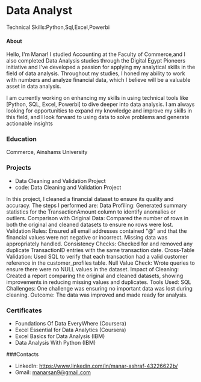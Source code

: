 # Data Analyst
Technical Skills:Python,Sql,Excel,Powerbi

#### About
Hello, I'm Manar! I studied Accounting at the Faculty of Commerce,and I also completed Data Analysis studies through the Digital Egypt Pioneers initiative and I've developed a passion for applying my analytical skills in the field of data analysis. Throughout my studies, I honed my ability to work with numbers and analyze financial data, which I believe will be a valuable asset in data analysis.

I am currently working on enhancing my skills in using technical tools like [Python, SQL, Excel, Powerbi] to dive deeper into data analysis. I am always looking for opportunities to expand my knowledge and improve my skills in this field, and I look forward to using data to solve problems and generate actionable insights


### Education
Commerce, Ainshams University

### Projects
- Data Cleaning and Validation Project
- code: Data Cleaning and Validation Project

In this project, I cleaned a financial dataset to ensure its quality and accuracy. The steps I performed are:
Data Profiling: Generated summary statistics for the TransactionAmount column to identify anomalies or outliers.
Comparison with Original Data: Compared the number of rows in both the original and cleaned datasets to ensure no rows were lost.
Validation Rules: Ensured all email addresses contained "@" and that the financial values were not negative or incorrect. Missing data was appropriately handled.
Consistency Checks: Checked for and removed any duplicate TransactionID entries with the same transaction date.
Cross-Table Validation: Used SQL to verify that each transaction had a valid customer reference in the customer_profiles table.
Null Value Check: Wrote queries to ensure there were no NULL values in the dataset.
Impact of Cleaning: Created a report comparing the original and cleaned datasets, showing improvements in reducing missing values and duplicates.
Tools Used: SQL
Challenges: One challenge was ensuring no important data was lost during cleaning.
Outcome: The data was improved and made ready for analysis.

### Certificates
- Foundations Of Data EveryWhere (Coursera)
- Excel Essential for Data Analytics (Coursera)
- Excel Basics for Data Analysis (IBM)
- Data Analysis With Python (IBM)

###Contacts
- LinkedIn: https://www.linkedin.com/in/manar-ashraf-43226622b/
- Gmail: manarsan9@gmail.com


